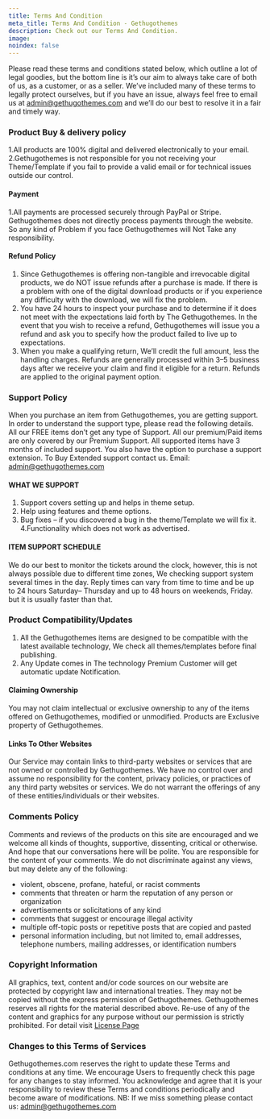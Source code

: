 ```yaml
---
title: Terms And Condition
meta_title: Terms And Condition - Gethugothemes
description: Check out our Terms And Condition.
image:
noindex: false
---
```


Please read these terms and conditions stated below, which outline a lot of legal goodies, but the bottom line is it’s our aim to always take care of both of us, as a customer, or as a seller. We’ve included many of these terms to legally protect ourselves, but if you have an issue, always feel free to email us at admin@gethugothemes.com and we’ll do our best to resolve it in a fair and timely way.

### Product Buy & delivery policy

1.All products are 100% digital and delivered electronically to your email.
2.Gethugothemes is not responsible for you not receiving your Theme/Template if you fail to provide a valid email or for technical issues outside our control.

#### Payment

1.All payments are processed securely through PayPal or Stripe. Gethugothemes does not directly process payments through the website. So any kind of Problem if you face Gethugothemes will Not Take any responsibility.

#### Refund Policy

1. Since Gethugothemes is offering non-tangible and irrevocable digital products, we do NOT issue refunds after a purchase is made. If there is a problem with one of the digital download products or if you experience any difficulty with the download, we will fix the problem.
2. You have 24 hours to inspect your purchase and to determine if it does not meet with the expectations laid forth by The Gethugothemes. In the event that you wish to receive a refund, Gethugothemes will issue you a refund and ask you to specify how the product failed to live up to expectations.
3. When you make a qualifying return, We’ll credit the full amount, less the handling charges. Refunds are generally processed within 3–5 business days after we receive your claim and find it eligible for a return. Refunds are applied to the original payment option.

### Support Policy

When you purchase an item from Gethugothemes, you are getting support. In order to understand the support type, please read the following details.
All our FREE items don’t get any type of Support. All our premium/Paid items are only covered by our Premium Support.
All supported items have 3 months of included support.
You also have the option to purchase a support extension.
To Buy Extended support contact us. Email: admin@gethugothemes.com

#### WHAT WE SUPPORT

1. Support covers setting up and helps in theme setup.
2. Help using features and theme options.
3. Bug fixes – if you discovered a bug in the theme/Template we will fix it.
   4.Functionality which does not work as advertised.

#### ITEM SUPPORT SCHEDULE

We do our best to monitor the tickets around the clock, however, this is not always possible due to different time zones, We checking support system several times in the day. Reply times can vary from time to time and be up to 24 hours Saturday– Thursday and up to 48 hours on weekends, Friday. but it is usually faster than that.

### Product Compatibility/Updates

1. All the Gethugothemes items are designed to be compatible with the latest available technology, We check all themes/templates before final publishing.
2. Any Update comes in The technology Premium Customer will get automatic update Notification.

#### Claiming Ownership

You may not claim intellectual or exclusive ownership to any of the items offered on Gethugothemes, modified or unmodified. Products are Exclusive property of Gethugothemes.

#### Links To Other Websites

Our Service may contain links to third-party websites or services that are not owned or controlled by Gethugothemes. We have no control over and assume no responsibility for the content, privacy policies, or practices of any third party websites or services. We do not warrant the offerings of any of these entities/individuals or their websites.

### Comments Policy

Comments and reviews of the products on this site are encouraged and we welcome all kinds of thoughts, supportive, dissenting, critical or otherwise. And hope that our conversations here will be polite. You are responsible for the content of your comments.
We do not discriminate against any views, but may delete any of the following:

- violent, obscene, profane, hateful, or racist comments
- comments that threaten or harm the reputation of any person or organization
- advertisements or solicitations of any kind
- comments that suggest or encourage illegal activity
- multiple off-topic posts or repetitive posts that are copied and pasted
- personal information including, but not limited to, email addresses, telephone numbers, mailing addresses, or identification numbers

### Copyright Information

All graphics, text, content and/or code sources on our website are protected by copyright law and international treaties. They may not be copied without the express permission of Gethugothemes.
Gethugothemes reserves all rights for the material described above. Re-use of any of the content and graphics for any purpose without our permission is strictly prohibited.
For detail visit [License Page](/license)

### Changes to this Terms of Services

Gethugothemes.com reserves the right to update these Terms and conditions at any time. We encourage Users to frequently check this page for any changes to stay informed. You acknowledge and agree that it is your responsibility to review these Terms and conditions periodically and become aware of modifications.
NB: If we miss something please contact us: admin@gethugothemes.com
